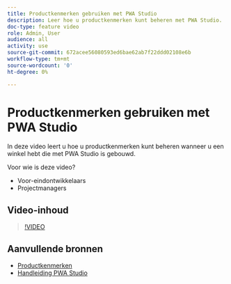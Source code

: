 ```yaml
---
title: Productkenmerken gebruiken met PWA Studio
description: Leer hoe u productkenmerken kunt beheren met PWA Studio.
doc-type: feature video
role: Admin, User
audience: all
activity: use
source-git-commit: 672acee56080593ed6bae62ab7f22ddd02108e6b
workflow-type: tm+mt
source-wordcount: '0'
ht-degree: 0%

---
```


# Productkenmerken gebruiken met PWA Studio

In deze video leert u hoe u productkenmerken kunt beheren wanneer u een winkel hebt die met PWA Studio is gebouwd.

Voor wie is deze video?

- Voor-eindontwikkelaars
- Projectmanagers

## Video-inhoud

>[!VIDEO](https://video.tv.adobe.com/v/343788?quality=12&learn=on)

## Aanvullende bronnen

- [Productkenmerken](https://docs.magento.com/user-guide/stores/attributes-product.html)
- [Handleiding PWA Studio](https://developer.adobe.com/commerce/pwa-studio/)
